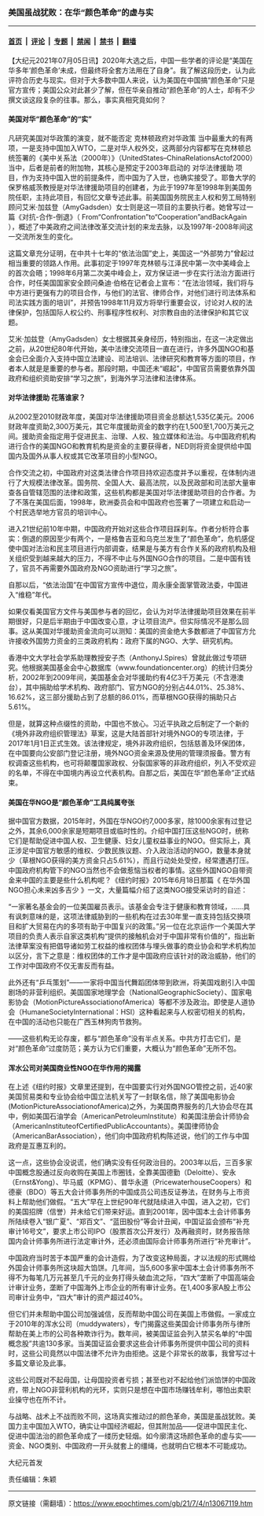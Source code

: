 ### 美国虽战犹败：在华“颜色革命”的虚与实

---

#### [首页](../../../..?n13067119) &nbsp;|&nbsp; [评论](../../../../../epoch-comment?n13067119) &nbsp;|&nbsp; [专题](../../../../../epoch-special?n13067119) &nbsp;|&nbsp; [禁闻](../../../../../epoch-news?n13067119) &nbsp;|&nbsp; [禁书](../../../../../books?n13067119) &nbsp;|&nbsp; [翻墙](https://github.com/gfw-breaker/nogfw/blob/master/README.md?n13067119)


<div class="post_content" id="artbody" itemprop="articleBody">
 <!-- article content begin -->
 <p>
  【大纪元2021年07月05日讯】2020年大选之后，中国一些学者的评论是“美国在华多年‘颜色革命’未成，但最终将全套方法用在了自身”。我了解这段历史，认为此评符合历史与现实。但对于大多数中国人来说，认为美国在中国搞“颜色革命”只是官方宣传；美国公众对此甚少了解，但在华亲自推动“颜色革命”的人士，却有不少撰文谈这段复杂的往事。那么，事实真相究竟如何？
 </p>
 <h4>
  美国对华“颜色革命”的“实”
 </h4>
 <p>
  凡研究美国对华政策的演变，就不能否定
  <ok href="https://www.epochtimes.com/gb/tag/%E5%85%8B%E6%9E%97%E9%A1%BF%E6%94%BF%E5%BA%9C%E5%AF%B9%E5%8D%8E%E6%94%BF%E7%AD%96.html">
   克林顿政府对华政策
  </ok>
  当中最重大的有两项，一是支持中国加入WTO，二是对华人权外交，这两部分内容都写在克林顿总统签署的《美中关系法（2000年）》（UnitedStates–ChinaRelationsActof2000）当中，后者是前者的附加物，其核心是预定于2003年启动的
  <ok href="https://www.epochtimes.com/gb/tag/%E5%AF%B9%E5%8D%8E%E6%B3%95%E5%BE%8B%E6%8F%B4%E5%8A%A9.html">
   对华法律援助
  </ok>
  项目，作为支持中国入世的前提条件，而中国为了入世，也确实接受了。耶鲁大学的保罗格威茨教授是对华法律援助项目的创建者，为此于1997年至1998年到美国务院任职，主持此项目，有回忆文章专述此事。前美国国务院民主人权和劳工局特别顾问艾米·加兹登（AmyGadsden）女士则是这一项目的主要执行者。她曾写过一篇《对抗-合作-倒退》（
  <ok href="http://From“Confrontation”to“Cooperation”andBackAgain">
   From“Confrontation”to“Cooperation”andBackAgain
  </ok>
  ），概述了中美政府之间法律改革交流计划的来龙去脉，以及1997年-2008年间这一交流所发生的变化。
 </p>
 <p>
  这篇文章充分证明，在中共十七年的“依法治国”史上，美国这一“外部势力”曾起过相当重要的领路人作用。此事初定于1997年克林顿与江泽民中第一次中美峰会上的首次会晤；1998年6月第二次美中峰会上，双方保证进一步在实行法治方面进行合作，时任美国国家安全顾问桑迪·伯格在记者会上宣布：“在法治领域，我们将与中方进行更强有力的项目合作，与他们的法官、律师合作，对他们进行司法体系和司法实践方面的培训”，并预告1998年11月双方将举行重要会议，讨论对人权的法律保护，包括国际人权公约、刑事程序性权利、对宗教自由的法律保护和其它议题。
 </p>
 <p>
  艾米·加兹登（AmyGadsden）女士根据其亲身经历，特别指出，在这一决定做出之前，从20世纪80年代开始，美中法律交流项目一直在进行，许多外国NGO和基金会已全面介入支持中国立法建设、司法培训、法律研究和教育等方面的项目，作者本人就是是重要的参与者。那段时期，中国还未“崛起”，中国官员需要依靠外国政府和组织资助安排“学习之旅”，到海外学习法律和法律体系。
 </p>
 <h4>
  <ok href="https://www.epochtimes.com/gb/tag/%E5%AF%B9%E5%8D%8E%E6%B3%95%E5%BE%8B%E6%8F%B4%E5%8A%A9.html">
   对华法律援助
  </ok>
  花落谁家？
 </h4>
 <p>
  从2002至2010财政年度，美国对华法律援助项目资金总额达1,535亿美元。2006财政年度资助2,300万美元，其它年度援助资金的数字约在1,500至1,700万美元之间。援助资金指定用于促进民主、治理、人权、独立媒体和法治。与中国政府机构进行合作的美国NGO和教育机构是资金的主要获得者，NED则将资金提供给中国国内及国外从事人权或其它改革项目的小型NGO。
 </p>
 <p>
  合作交流之初，中国政府对这类法律合作项目持欢迎态度并予以重视，在体制内进行了大规模法律改革。国务院、全国人大、最高法院，以及民政部和司法部大量审查各自管辖范围的法律和政策，这些机构都是美国对华法律援助项目的合作者。为了不落在美国后面，1998年，欧洲委员会和中国政府也签署了一项建立和启动一个村民选举地方官员的培训中心。
 </p>
 <p>
  进入21世纪前10年中期，中国政府开始对这些合作项目踩刹车。作者分析符合事实：倒退的原因至少有两个，一是格鲁吉亚和乌克兰发生了“颜色革命”，危机感促使中国对法治和民主项目进行内部调查，结果是与美方有合作关系的政府机构及相关组织受到越来越大的压力，不得不中止与外国NGO合作的项目。二是中国有钱了，官员不再需要外国政府及NGO资助进行“学习之旅”。
 </p>
 <p>
  自那以后，“依法治国”在中国官方宣传中退位，周永康全面掌管政法委，中国进入“维稳”年代。
 </p>
 <p>
  如果仅看美国官方文件与美国参与者的回忆，会认为对华法律援助项目效果在前半期很好，只是后半期由于中国改变心意，才让项目流产。但实际情况不是那么回事。这从美国对华援助资金流向可以测知：美国的资金绝大多数都进了中国官方允许接收外国势力资金的三类政府机构：政府下属的NGO、大学、研究机构。
 </p>
 <p>
  香港中文大学社会学系助理教授安子杰（AnthonyJ.Spires）曾就此做过专项研究。他根据美国基金会中心数据库（www.foundationcenter.org）的统计归类分析，2002年到2009年间，美国基金会对华援助约有4亿3千万美元（不含港澳台），其中捐助给学术机构、政府部门、官方NGO的分别占44.01%、25.38%、16.62%，这三部分援助占到了总额的86.01%，而草根NGO获得的捐助只占5.61%。
 </p>
 <p>
  但是，就算这种点缀性的资助，中国也不放心。习近平执政之后制定了一个新的《境外非政府组织管理法》草案，这是大陆首部针对境外NGO的专项法律，于2017年1月1日正式生效。该法律规定，境外非政府组织，包括慈善及环保团体，在中国要向公安部门登记注册，境外NGO资金来源及使用的管理须报备。警方有权调查这些机构，也可将颠覆国家政权、分裂国家等的非政府组织，列入不受欢迎的名单，不得在中国境内再设立代表机构。自那之后，美国在华“颜色革命”正式结束。
 </p>
 <h4>
  美国在华NGO是“颜色革命”工具纯属夸张
 </h4>
 <p>
  据中国官方数据，2015年时，外国在华NGO约7,000多家，除1000余家有过登记之外，其余6,000余家是短期项目或临时性的。介绍中国打压这些NGO时，统称它们是帮助促进中国人权、卫生健康、妇女儿童权益事业的NGO。但实际上，真正涉足中国官方敏感的维权、少数民族议题、介入政治活动的NGO，数量本身就少（草根NGO获得的美方资金只占5.61%），而且行动处处受控，经常遭遇打压。中国政府机构管下的NGO当然也不会做惹恼当权者的事情。这些外国NGO自带资金来中国的主要是些什么机构呢？《纽约时报》2015年6月18日那篇《
  <ok href="https://cn.nytimes.com/china/20150618/c18xxchinango/">
   在华外国NGO担心未来凶多吉少
  </ok>
  》一文，大量篇幅介绍了这类NGO接受采访时的自述：
 </p>
 <p>
  “一家著名基金会的一位美国雇员表示。该基金会专注于健康和教育领域，……具有讽刺意味的是，这项法律威胁到的一些机构在过去30年里一直支持包括交换项目和扩大贸易在内的多项有助于中国复兴的政策。”另一位在北京运作一个美国大学项目的负责人表示自家这类机构“提供的接触机会对于中国非常有价值的”，指出新法律草案没有把倡导诸如劳工权益的维权团体与埋头做事的商业协会和学术机构加以区分，言下之意是：维权团体的工作才是中国政府应该针对的政治威胁，他们的工作对中国政府不仅无害反而有益。
 </p>
 <p>
  此外还有“乒乓策划”——一家将中国当代舞蹈团体带到欧洲，将美国戏剧引入中国剧场的非营利组织。美国国家地理学会（NationalGeographicSociety）、国家电影协会（MotionPictureAssociationofAmerica）等都不涉及政治。即使是人道协会（HumaneSocietyInternational：HSI）这种看起来与人权密切相关的机构，在中国的活动也只能在广西玉林狗肉节救狗。
 </p>
 <p>
  ——这些机构无论存废，都与“颜色革命”没有半点关系。中共方打击它们，是对“颜色革命”过度防范；美方认为它们重要，大概认为“颜色革命”无所不包。
 </p>
 <h4>
  浑水公司对美国商业性NGO在华作用的揭露
 </h4>
 <p>
  在上述《纽约时报》文章里还提到，在中国要实行对外国NGO管控之前，近40家美国贸易类和专业协会给中国立法机关写了一封联名信，除了美国电影协会(MotionPictureAssociationofAmerica)之外，为美国商界服务的几大协会尽在其中，例如美国石油学会（AmericanPetroleumInstitute）和美国注册会计师协会（AmericanInstituteofCertifiedPublicAccountants）。美国律师协会（AmericanBarAssociation），他们向中国政府机构陈述说，他们的工作与中国政府是互惠互利的。
 </p>
 <p>
  这一点，这些协会没说谎，他们确实没有任何政治目的。2003年以后，三百多家中国概念股通过反向收购在美国上市圈钱，全靠美国德勤（Deloitte）、安永（Ernst&amp;Yong）、毕马威（KPMG）、普华永道（PricewaterhouseCoopers）和德豪（BDO）等五大会计师事务所的中国成员公司违反证券法，在财务与上市资料上帮助他们做假。“五大”早在上世纪90年代就陆续进入中国，进入之初，它们的美国招牌（信誉）并未给它们带来好运。直到2001年，因中国本土会计师事务所陆续卷入“银广夏”、“郑百文”、“蓝田股份”等会计丑闻，中国证监会颁布“补充审计16号文”，要求上市公司IPO（股票首次公开发行）及再融资时，财务报告除国内会计师事务所进行法定审计外，还必须由国际会计师事务所进行“补充审计”。
 </p>
 <p>
  中国政府当时苦于本国严重的会计造假，为了改变这种局面，才以法规的形式赐给外国会计师事务所这块超大馅饼。几年间，当5,600多家中国本土会计师事务所不得不为每笔几万元甚至几千元的业务打得头破血流之际，“四大”垄断了中国高端会计审计业务，垄断了中国海外上市企业的所有审计业务。在1,400多家A股上市公司审计业务中，“四大”审计的资产超过40%。
 </p>
 <p>
  但它们并未帮助中国公司加强诚信，反而帮助中国公司在美国上市做假。一家成立于2010年的浑水公司（muddywaters），专门揭露这些美国会计师事务所与律所帮助在美上市的公司各种欺诈行为。数年间，被美国证监会列入禁买名单的“中国概念股”共逾130多家。当美国证监会要求这些会计师事务所提供中国公司的资料时，这些公司竟然以中国法律不允许为由拒绝。这是个非常长的故事，我曾写过十多篇文章论及此事。
 </p>
 <p>
  这些公司既对不起母国，让母国投资者亏损；甚至也对不起给他们派馅饼的中国政府，带上NGO非营利机构的光环，实则只是想在中国市场赚钱牟利，哪怕出卖职业操守也在所不计。
 </p>
 <p>
  与战略、战术上不战而败不同，这场真实推动过的颜色革命，美国是虽战犹败。美国力主中国加入WTO，确实让中国经济崛起，但其附加品——促进中国民主化、促进中国法治的颜色革命成了一缕历史轻烟。如今廓清这场颜色革命的虚与实——资金、NGO类别、中国政府一开头就套上的缰绳，也就明白它根本不可能成功。
 </p>
 <p>
  大纪元首发
 </p>
 <p>
  责任编辑：朱颖
 </p>
 <!-- article content end -->
 <div id="below_article_ad">
 </div>
</div>


---

原文链接（需翻墙）：https://www.epochtimes.com/gb/21/7/4/n13067119.htm